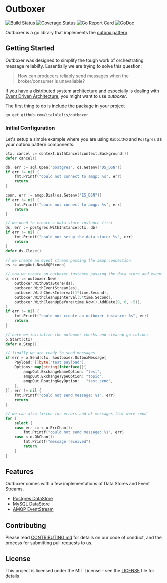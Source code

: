 # Outboxer

[![Build Status](https://travis-ci.com/italolelis/outboxer.svg?branch=master)](https://travis-ci.com/italolelis/outboxer)
[![Coverage Status](https://coveralls.io/repos/github/italolelis/outboxer/badge.svg?branch=master)](https://coveralls.io/github/italolelis/outboxer?branch=master)
[![Go Report Card](https://goreportcard.com/badge/github.com/italolelis/outboxer)](https://goreportcard.com/report/github.com/italolelis/outboxer)
[![GoDoc](https://godoc.org/github.com/italolelis/outboxer?status.svg)](https://godoc.org/github.com/italolelis/outboxer)

Outboxer is a go library that implements the [outbox pattern](http://www.kamilgrzybek.com/design/the-outbox-pattern/).

## Getting Started

Outboxer was designed to simplify the tough work of orchestrating message reliabilty. Essentially we are trying to solve this question:

> How can producers reliably send messages when the broker/consumer is unavailable?

If you have a distributed system architecture and especially is dealing 
with [Event Driven Architecture](https://martinfowler.com/articles/201701-event-driven.html), you might 
want to use *outboxer*.

The first thing to do is include the package in your project

```sh
go get github.com/italolelis/outboxer
```

### Initial Configuration
Let's setup a simple example where you are using `RabbitMQ` and `Postgres` as your outbox pattern components:

```go
ctx, cancel := context.WithCancel(context.Background())
defer cancel()

db, err := sql.Open("postgres", os.Getenv("DS_DSN"))
if err != nil {
    fmt.Printf("could not connect to amqp: %s", err)
    return
}

conn, err := amqp.Dial(os.Getenv("ES_DSN"))
if err != nil {
    fmt.Printf("could not connect to amqp: %s", err)
    return
}

// we need to create a data store instance first
ds, err := postgres.WithInstance(ctx, db)
if err != nil {
    fmt.Printf("could not setup the data store: %s", err)
    return
}
defer ds.Close()

// we create an event stream passing the amqp connection
es := amqpOut.NewAMQP(conn)

// now we create an outboxer instance passing the data store and event stream
o, err := outboxer.New(
    outboxer.WithDataStore(ds),
    outboxer.WithEventStream(es),
    outboxer.WithCheckInterval(1*time.Second),
    outboxer.WithCleanupInterval(5*time.Second),
    outboxer.WithCleanUpBefore(time.Now().AddDate(0, 0, -5)),
)
if err != nil {
    fmt.Printf("could not create an outboxer instance: %s", err)
    return
}

// here we initialize the outboxer checks and cleanup go rotines
o.Start(ctx)
defer o.Stop()

// finally we are ready to send messages
if err = o.Send(ctx, &outboxer.OutboxMessage{
    Payload: []byte("test payload"),
    Options: map[string]interface{}{
        amqpOut.ExchangeNameOption: "test",
        amqpOut.ExchangeTypeOption: "topic",
        amqpOut.RoutingKeyOption:   "test.send",
    },
}); err != nil {
    fmt.Printf("could not send message: %s", err)
    return
}

// we can also listen for errors and ok messages that were send
for {
    select {
    case err := <-o.ErrChan():
        fmt.Printf("could not send message: %s", err)
    case <-o.OkChan():
        fmt.Printf("message received")
        return
    }
}
```

## Features

Outboxer comes with a few implementations of Data Stores and Event Streams.

- [Postgres DataStore](postgres/)
- [MySQL DataStore](mysql/)
- [AMQP EventStream](amqp/)

## Contributing

Please read [CONTRIBUTING.md](CONTRIBUTING.md) for details on our code of conduct, and the process for submitting pull requests to us.

## License

This project is licensed under the MIT License - see the [LICENSE](LICENSE) file for details

